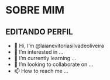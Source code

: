 # SOBRE MIM

## EDITANDO PERFIL 



-   👋 Hi, I’m @laianevitoriasilvadeoliveira
- 👀 I’m interested in ...
- 🌱 I’m currently learning ...
- 💞️ I’m looking to collaborate on ...
- 📫 How to reach me ...

<!---
laianevitoriasilvadeoliveira/laianevitoriasilvadeoliveira is a ✨ special ✨ repository because its `README.md` (this file) appears on your GitHub profile.
You can click the Preview link to take a look at your changes.
--->
